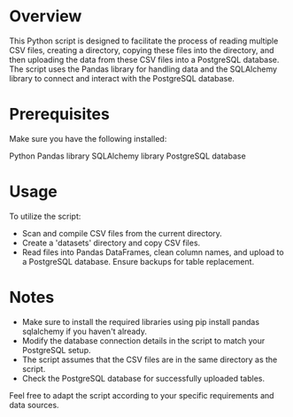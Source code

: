 # Overview

This Python script is designed to facilitate the process of reading multiple CSV files, creating a directory, copying these files into the directory, and then uploading the data from these CSV files into a PostgreSQL database. The script uses the Pandas library for handling data and the SQLAlchemy library to connect and interact with the PostgreSQL database.

# Prerequisites

Make sure you have the following installed:

Python
Pandas library
SQLAlchemy library
PostgreSQL database

# Usage

To utilize the script: 
* Scan and compile CSV files from the current directory. 
* Create a 'datasets' directory and copy CSV files. 
* Read files into Pandas DataFrames, clean column names, and upload to a PostgreSQL database. Ensure backups for table replacement.

# Notes

* Make sure to install the required libraries using pip install pandas sqlalchemy if you haven't already.
* Modify the database connection details in the script to match your PostgreSQL setup.
* The script assumes that the CSV files are in the same directory as the script.
* Check the PostgreSQL database for successfully uploaded tables.

Feel free to adapt the script according to your specific requirements and data sources.
